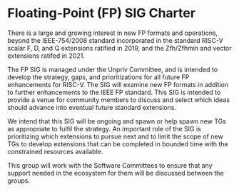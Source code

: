 # Floating-Point (FP) SIG Charter

There is a large and growing interest in new FP formats and
operations, beyond the IEEE-754/2008 standard incorporated in the
standard RISC-V scalar F, D, and Q extensions ratified in 2019, and
the Zfh/Zfhmin and vector extensions ratifed in 2021.

The FP SIG is managed under the Unpriv Committee, and is intended to
develop the strategy, gaps, and prioritizations for all future FP
enhancements for RISC-V.  The SIG will examine new FP formats in
addition to further enhancements to the IEEE FP standard.  This SIG is
intended to provide a venue for community members to discuss and
select which ideas should advance into eventual future standard
extensions.

We intend that this SIG will be ongoing and spawn or help spawn new
TGs as appropriate to fulfil the strategy.  An important role of the
SIG is prioritizing which extensions to pursue next and to limit the
scope of new TGs to develop extensions that can be completed in
bounded time with the constrained resources available.

This group will work with the Software Committees to ensure that any
support needed in the ecosystem for them will be discussed between the
groups.


